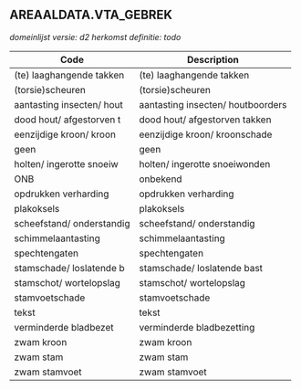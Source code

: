 ## AREAALDATA.VTA_GEBREK

*domeinlijst versie: d2* *herkomst definitie: todo*

 |Code |Description	|
|	---	|	---	|
| (te) laaghangende takken | (te) laaghangende takken |
| (torsie)scheuren | (torsie)scheuren |
| aantasting insecten/ hout | aantasting insecten/ houtboorders |
| dood hout/ afgestorven t | dood hout/ afgestorven takken |
| eenzijdige kroon/ kroon | eenzijdige kroon/ kroonschade |
| geen | geen |
| holten/ ingerotte snoeiw | holten/ ingerotte snoeiwonden |
| ONB | onbekend |
| opdrukken verharding | opdrukken verharding |
| plakoksels | plakoksels |
| scheefstand/ onderstandig | scheefstand/ onderstandig |
| schimmelaantasting | schimmelaantasting |
| spechtengaten | spechtengaten |
| stamschade/ loslatende b | stamschade/ loslatende bast |
| stamschot/ wortelopslag | stamschot/ wortelopslag |
| stamvoetschade | stamvoetschade |
| tekst | tekst |
| verminderde bladbezet | verminderde bladbezetting |
| zwam kroon | zwam kroon |
| zwam stam | zwam stam |
| zwam stamvoet | zwam stamvoet |
